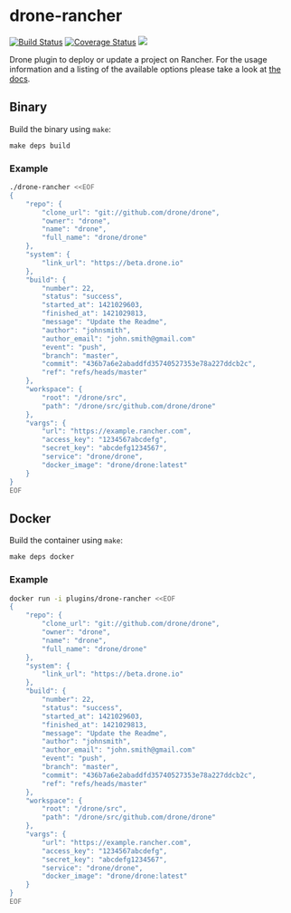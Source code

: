# drone-rancher

[![Build Status](http://beta.drone.io/api/badges/drone-plugins/drone-rancher/status.svg)](http://beta.drone.io/drone-plugins/drone-rancher)
[![Coverage Status](https://aircover.co/badges/drone-plugins/drone-rancher/coverage.svg)](https://aircover.co/drone-plugins/drone-rancher)
[![](https://badge.imagelayers.io/plugins/drone-rancher:latest.svg)](https://imagelayers.io/?images=plugins/drone-rancher:latest 'Get your own badge on imagelayers.io')

Drone plugin to deploy or update a project on Rancher. For the usage information and a listing of the available options please take a look at [the docs](DOCS.md).

## Binary

Build the binary using `make`:

```
make deps build
```

### Example

```sh
./drone-rancher <<EOF
{
    "repo": {
        "clone_url": "git://github.com/drone/drone",
        "owner": "drone",
        "name": "drone",
        "full_name": "drone/drone"
    },
    "system": {
        "link_url": "https://beta.drone.io"
    },
    "build": {
        "number": 22,
        "status": "success",
        "started_at": 1421029603,
        "finished_at": 1421029813,
        "message": "Update the Readme",
        "author": "johnsmith",
        "author_email": "john.smith@gmail.com"
        "event": "push",
        "branch": "master",
        "commit": "436b7a6e2abaddfd35740527353e78a227ddcb2c",
        "ref": "refs/heads/master"
    },
    "workspace": {
        "root": "/drone/src",
        "path": "/drone/src/github.com/drone/drone"
    },
    "vargs": {
        "url": "https://example.rancher.com",
        "access_key": "1234567abcdefg",
        "secret_key": "abcdefg1234567",
        "service": "drone/drone",
        "docker_image": "drone/drone:latest"
    }
}
EOF
```

## Docker

Build the container using `make`:

```
make deps docker
```

### Example

```sh
docker run -i plugins/drone-rancher <<EOF
{
    "repo": {
        "clone_url": "git://github.com/drone/drone",
        "owner": "drone",
        "name": "drone",
        "full_name": "drone/drone"
    },
    "system": {
        "link_url": "https://beta.drone.io"
    },
    "build": {
        "number": 22,
        "status": "success",
        "started_at": 1421029603,
        "finished_at": 1421029813,
        "message": "Update the Readme",
        "author": "johnsmith",
        "author_email": "john.smith@gmail.com"
        "event": "push",
        "branch": "master",
        "commit": "436b7a6e2abaddfd35740527353e78a227ddcb2c",
        "ref": "refs/heads/master"
    },
    "workspace": {
        "root": "/drone/src",
        "path": "/drone/src/github.com/drone/drone"
    },
    "vargs": {
        "url": "https://example.rancher.com",
        "access_key": "1234567abcdefg",
        "secret_key": "abcdefg1234567",
        "service": "drone/drone",
        "docker_image": "drone/drone:latest"
    }
}
EOF
```
